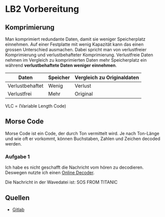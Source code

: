 # LB2 Vorbereitung

## Komprimierung
Man komprimiert redundante Daten, damit sie weniger Speicherplatz einnehmen. Auf einer Festplatte mit wenig Kapazität kann das einen grossen Unterschied ausmachen. Dabei spricht man von verlustfreier Komprimierung und verlustbehafteter Komprimierung. Verlustfreie Daten nehmen im Vergleich zu komprimierten Daten mehr Speicherplatz ein während **verlustbehaftete Daten weniger einnehmen**. 

| Daten           | Speicher | Vergleich zu Originaldaten |
| --------------- | -------- | -------------------------- |
| Verlustbehaftet | Wenig    | Verlust                    |
| Verlustfrei     | Mehr     | Original                   |

VLC = (Variable Length Code) 

## Morse Code
Morse Code ist ein Code, der durch Ton vermittelt wird. Je nach Ton-Länge und wie oft er vorkommt, können Buchstaben, Zahlen und Zeichen decoded werden. 

### Aufgabe 1
Ich habe es nicht geschafft die Nachricht vom hören zu decodieren. Deswegen nutzte ich einen [Online Decoder](https://morsecodemagic.com/morse-code-audio-decoder/). 

Die Nachricht in der Wavedatei ist: SOS FROM TITANIC

## Quellen
- [Gitlab](https://gitlab.com/ch-tbz-it/Stud/m114/-/tree/KEL/4.Tag?ref_type=heads#1-warum-komprimieren) 